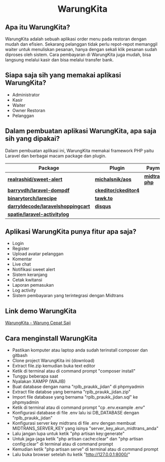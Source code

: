 <h1 align="center">WarungKita</h1>

## Apa itu WarungKita?

WarungKita adalah sebuah aplikasi order menu pada restoran dengan mudah dan efisien. Sekarang pelanggan tidak perlu repot-repot memanggil waiter untuk menuliskan pesanan, hanya dengan sekali klik pesanan sudah diproses oleh sistem. Cara pembayaran di WarungKita juga mudah, bisa langsung melalui kasir dan bisa melalui transfer bank.

## Siapa saja sih yang memakai aplikasi WarungKita?

-   Administrator
-   Kasir
-   Waiter
-   Owner Restoran
-   Pelanggan

## Dalam pembuatan aplikasi WarungKita, apa saja sih yang dipakai?

Dalam pembuatan aplikasi ini, WarungKita memakai framework PHP yaitu Laravel dan berbagai macam package dan plugin.

| Package                                                                                     | Plugin                                                  | Payment Gateway                                                       | Technology                                                                                                    |
| ------------------------------------------------------------------------------------------- | ------------------------------------------------------- | --------------------------------------------------------------------- | ------------------------------------------------------------------------------------------------------------- |
| **[realrashid/sweet-alert](https://github.com/realrashid/sweet-alert)**                     | **[michalsnik/aos](https://github.com/michalsnik/aos)** | **[midtrans/midtrans-php](https://github.com/Midtrans/midtrans-php)** | **[Laravel 7](https://laravel.com/https://github.com/Midtrans/midtrans-php)**                                 |
| **[barryvdh/laravel-dompdf](https://github.com/barryvdh/laravel-dompdf)**                   | **[ckeditor/ckeditor4](https://ckeditor.com/)**         |                                                                       | **[HTML](https://github.com/zidanindratama/zidanindratama-1819_rplb_praukk_19_muhamadzidanindratama)**        |
| **[binarytorch/larecipe](https://larecipe.binarytorch.com.my/)**                            | **[tawk.to](https://www.tawk.to/)**                     |                                                                       | **[CSS](https://github.com/zidanindratama/zidanindratama-1819_rplb_praukk_19_muhamadzidanindratama)**         |
| **[darryldecode/laravelshoppingcart](https://github.com/darryldecode/laravelshoppingcart)** | **[disqus](https://disqus.com/)**                       |                                                                       | **[JavaScript](https://github.com/zidanindratama/zidanindratama-1819_rplb_praukk_19_muhamadzidanindratama)**  |
| **[spatie/laravel-activitylog](https://github.com/spatie/laravel-activitylog)**             |                                                         |                                                                       | **[Bootstrap 4](https://github.com/zidanindratama/zidanindratama-1819_rplb_praukk_19_muhamadzidanindratama)** |

## Aplikasi WarungKita punya fitur apa saja?

-   Login
-   Register
-   Upload avatar pelanggan
-   Komentar
-   Live chat
-   Notifikasi sweet alert
-   Sistem keranjang
-   Cetak kwitansi
-   Laporan pemasukan
-   Log activity
-   Sistem pembayaran yang terintegrasi dengan Midtrans

## Link demo WarungKita

[WarungKita - Warung Cepat Saji](https://warungkita001.000webhostapp.com/)

## Cara menginstall WarungKita

-   Pastikan komputer atau laptop anda sudah terinstall composer dan gitbash
-   Clone project WarungKita ini (download)
-   Extract file.zip kemudian buka text editor
-   Ketik di terminal atau di command prompt "composer install"
-   Tunggu beberapa saat
-   Nyalakan XAMPP (WAJIB)
-   Buat database dengan nama "rplb_praukk_jidan" di phpmyadmin
-   Extract file databse yang bernama "rplb_praukk_jidan.zip"
-   Import file database yang bernama "rplb_praukk_jidan.sql" ke phpmyadmin
-   Ketik di terminal atau di command prompt "cp .env.example .env"
-   Konfigurasi database di file .env lalu isi DB_DATABASE dengan "rplb_praukk_jidan"
-   Konfigurasi server key midtrans di file .env dengan membuat MIDTRANS_SERVER_KEY yang isinya "server_key_akun_midtrans_anda"
-   Lalu jangan lupa untuk ketik "php artisan key:generate"
-   Untuk jaga-jaga ketik "php artisan cache:clear" dan "php artisan config:clear" di terminal atau di command prompt
-   Kemudian ketik "php artisan serve" di terminal atau di command prompt
-   Lalu buka browser setelah itu ketik "http://127.0.0.1:8000/"

